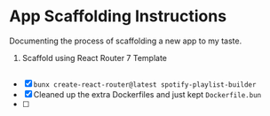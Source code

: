 # App Scaffolding Instructions

Documenting the process of scaffolding a new app to my taste.

1. Scaffold using React Router 7 Template

```

```

- [x] `bunx create-react-router@latest spotify-playlist-builder`
- [x] Cleaned up the extra Dockerfiles and just kept `Dockerfile.bun`
- [ ]
